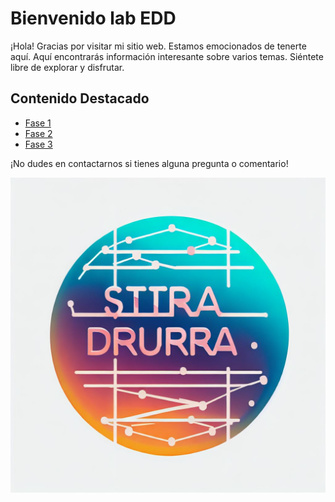 # Bienvenido lab EDD

¡Hola! Gracias por visitar mi sitio web. Estamos emocionados de tenerte aquí. Aquí encontrarás información interesante sobre varios temas. Siéntete libre de explorar y disfrutar.

## Contenido Destacado

- [Fase 1](https://gitlab.com/BrayanMica/edd_2s2023_py_201907343/-/tree/main/EDD_PY1_Fase1?ref_type=heads)
- [Fase 2](https://gitlab.com/BrayanMica/edd_2s2023_py_201907343/-/tree/main/EDD_PY1_Fase2?ref_type=heads)
- [Fase 3](https://gitlab.com/BrayanMica/edd_2s2023_py_201907343/-/tree/main/EDD_PY1_Fase3?ref_type=heads)

¡No dudes en contactarnos si tienes alguna pregunta o comentario!

![Logo de Mi Sitio Web](logo.png)